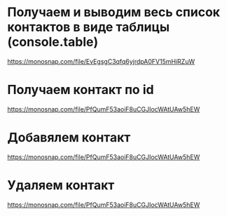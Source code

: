 # Получаем и выводим весь список контактов в виде таблицы (console.table)

https://monosnap.com/file/EvEgsgC3qfq6yjrdpA0FV15mHiRZuW

# Получаем контакт по id

https://monosnap.com/file/PfQumF53aoiF8uCGJIocWAtUAw5hEW

# Добавялем контакт

https://monosnap.com/file/PfQumF53aoiF8uCGJIocWAtUAw5hEW

# Удаляем контакт

https://monosnap.com/file/PfQumF53aoiF8uCGJIocWAtUAw5hEW
